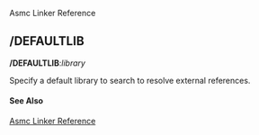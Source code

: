 Asmc Linker Reference

## /DEFAULTLIB

**/DEFAULTLIB**:_library_

Specify a default library to search to resolve external references.

#### See Also

[Asmc Linker Reference](readme.md)
